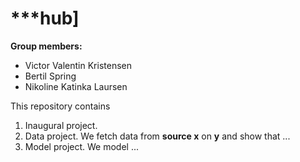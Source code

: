 # \***hub]

**Group members:**
- Victor Valentin Kristensen
- Bertil Spring
- Nikoline Katinka Laursen

This repository contains  
1. Inaugural project. 
2. Data project. We fetch data from **source x** on **y** and show that ...
3. Model project. We model ...
